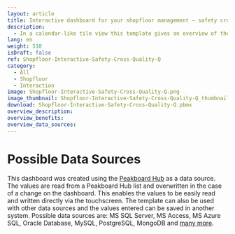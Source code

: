 ```yaml
---
layout: article
title: Interactive dashboard for your shopfloor management – safety cross and quality Q as lean management tools
description: 
  - In a calendar-like tile view this template gives an overview of the safety and quality in the organization contributing to a continuous improvement process (kaizen). The safety cross visualizes accidents and severity of injury at the workplace. The quality Q displays product quality - for an improved quality management in the manufacturing area. Adjust and save the values of individual tiles in a [Peakboard Hub](https://peakboard.com/en/product/peakboard-hub/) List via touch screen or mouse. This will give both managers and workers a transparent overview of the safety, efficiency and productivity at the shopfloor.
lang: en
weight: 510
isDraft: false
ref: Shopfloor-Interactive-Safety-Cross-Quality-Q
category:
  - All
  - Shopfloor
  - Interaction
image: Shopfloor-Interactive-Safety-Cross-Quality-Q.png
image_thumbnail: Shopfloor-Interactive-Safety-Cross-Quality-Q_thumbnail.png
download: Shopfloor-Interactive-Safety-Cross-Quality-Q.pbmx
overview_description:
overview_benefits:
overview_data_sources:
---
```


# Possible Data Sources

This dashboard was created using the [Peakboard Hub](https://peakboard.com/en/product/peakboard-hub/) as a data source. The values are read from a Peakboard Hub list and overwritten in the case of a change on the dashboard. This enables the values to be easily read and written directly via the touchscreen. The template can also be used with other data sources and the values entered can be saved in another system. Possible data sources are: MS SQL Server, MS Access, MS Azure SQL, Oracle Database, MySQL, PostgreSQL, MongoDB and [many more](https://peakboard.com/en/data-connections/).